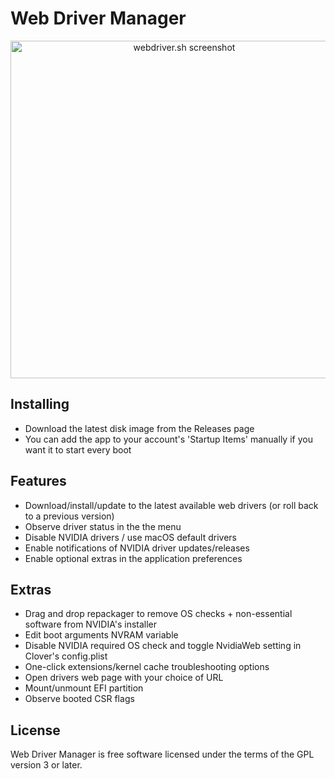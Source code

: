 # Web Driver Manager

<p align="center">
<picture>
<source srcset="https://github.com/vulgo/WebDriverManager/raw/master/Images/screenshot.png, https://github.com/vulgo/WebDriverManager/raw/master/Images/screenshot@2x.png 2x" />
<img src="https://github.com/vulgo/WebDriverManager/raw/master/Images/screenshot@2x.png" alt="webdriver.sh screenshot" width="540" />
</picture>
</p>

## Installing

- Download the latest disk image from the Releases page
- You can add the app to your account's 'Startup Items' manually if you want it to start every boot

## Features

- Download/install/update to the latest available web drivers (or roll back to a previous version)
- Observe driver status in the the menu
- Disable NVIDIA drivers / use macOS default drivers
- Enable notifications of NVIDIA driver updates/releases
- Enable optional extras in the application preferences

## Extras

- Drag and drop repackager to remove OS checks + non-essential software from NVIDIA's installer
- Edit boot arguments NVRAM variable
- Disable NVIDIA required OS check and toggle NvidiaWeb setting in Clover's config.plist
- One-click extensions/kernel cache troubleshooting options
- Open drivers web page with your choice of URL
- Mount/unmount EFI partition
- Observe booted CSR flags

## License

Web Driver Manager is free software licensed under the terms of the GPL version 3 or later.
